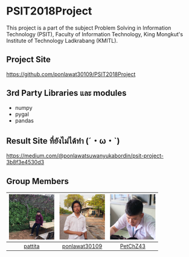 # PSIT2018Project
This project is a part of the subject Problem Solving in Information Technology (PSIT), Faculty of Information Technology, King Mongkut's Institute of Technology Ladkrabang (KMITL).
## Project Site
https://github.com/ponlawat30109/PSIT2018Project
## 3rd Party Libraries และ modules
- numpy
- pygal
- pandas
## Result Site ที่ยังไม่ได้ทำ (´・ω・`)
https://medium.com/@ponlawatsuwanyukabordin/psit-project-3b8f3e4530d3
## Group Members
<img src="Data/Pic/1.jpg" width="120px" height="120px">|<img src="Data/Pic/2.jpg" width="120px" height="120px">|<img src="Data/Pic/3.jpg" width="120px" height="120px">
|:---:|:---:|:---:|
|[pattita](https://github.com/pattita)|[ponlawat30109](https://github.com/ponlawat30109)|[PetChZ43](https://github.com/PetChZ43)|
